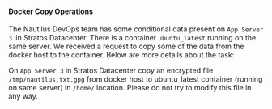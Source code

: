 #### Docker Copy Operations

The Nautilus DevOps team has some conditional data present on `App Server 3 `in Stratos Datacenter. There is a container `ubuntu_latest` running on the same server. We received a request to copy some of the data from the docker host to the container. Below are more details about the task:


On `App Server 3` in Stratos Datacenter copy an encrypted file `/tmp/nautilus.txt.gpg` from docker host to ubuntu_latest container (running on same server) in `/home/` location. Please do not try to modify this file in any way.
